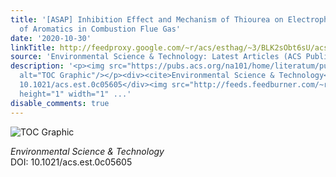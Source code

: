 ```yaml
---
title: '[ASAP] Inhibition Effect and Mechanism of Thiourea on Electrophilic Chlorination
  of Aromatics in Combustion Flue Gas'
date: '2020-10-30'
linkTitle: http://feedproxy.google.com/~r/acs/esthag/~3/BLK2sObt6sU/acs.est.0c05605
source: 'Environmental Science & Technology: Latest Articles (ACS Publications)'
description: '<p><img src="https://pubs.acs.org/na101/home/literatum/publisher/achs/journals/content/esthag/0/esthag.ahead-of-print/acs.est.0c05605/20201030/images/medium/es0c05605_0007.gif"
  alt="TOC Graphic"/></p><div><cite>Environmental Science & Technology</cite></div><div>DOI:
  10.1021/acs.est.0c05605</div><img src="http://feeds.feedburner.com/~r/acs/esthag/~4/BLK2sObt6sU"
  height="1" width="1" ...'
disable_comments: true
---
```

<p><img src="https://pubs.acs.org/na101/home/literatum/publisher/achs/journals/content/esthag/0/esthag.ahead-of-print/acs.est.0c05605/20201030/images/medium/es0c05605_0007.gif" alt="TOC Graphic"/></p><div><cite>Environmental Science & Technology</cite></div><div>DOI: 10.1021/acs.est.0c05605</div><img src="http://feeds.feedburner.com/~r/acs/esthag/~4/BLK2sObt6sU" height="1" width="1" ...